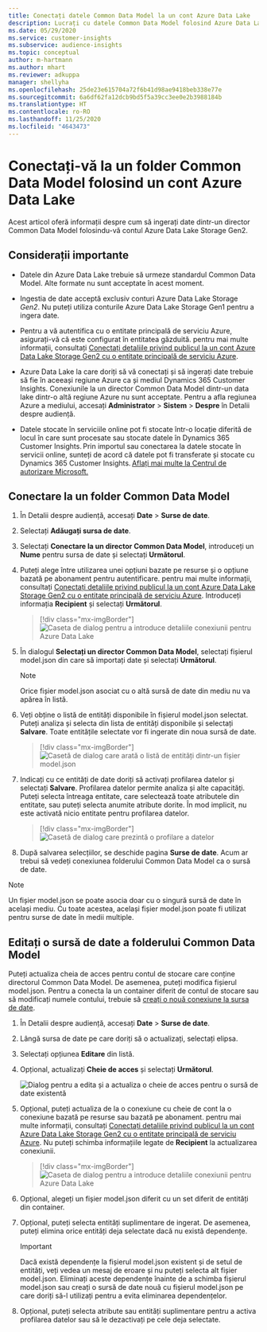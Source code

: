 ```yaml
---
title: Conectați datele Common Data Model la un cont Azure Data Lake
description: Lucrați cu datele Common Data Model folosind Azure Data Lake Storage.
ms.date: 05/29/2020
ms.service: customer-insights
ms.subservice: audience-insights
ms.topic: conceptual
author: m-hartmann
ms.author: mhart
ms.reviewer: adkuppa
manager: shellyha
ms.openlocfilehash: 25de23e615704a72f6b41d98ae9418beb338e77e
ms.sourcegitcommit: 6a6df62fa12dcb9bd5f5a39cc3ee0e2b3988184b
ms.translationtype: HT
ms.contentlocale: ro-RO
ms.lasthandoff: 11/25/2020
ms.locfileid: "4643473"
---
```

# <a name="connect-to-a-common-data-model-folder-using-an-azure-data-lake-account"></a>Conectați-vă la un folder Common Data Model folosind un cont Azure Data Lake

Acest articol oferă informații despre cum să ingerați date dintr-un director Common Data Model folosindu-vă contul Azure Data Lake Storage Gen2.

## <a name="important-considerations"></a>Considerații importante

- Datele din Azure Data Lake trebuie să urmeze standardul Common Data Model. Alte formate nu sunt acceptate în acest moment.

- Ingestia de date acceptă exclusiv conturi Azure Data Lake Storage *Gen2*. Nu puteți utiliza conturile Azure Data Lake Storage Gen1 pentru a ingera date.

- Pentru a vă autentifica cu o entitate principală de serviciu Azure, asigurați-vă că este configurat în entitatea găzduită. pentru mai multe informații, consultați [Conectați detaliile privind publicul la un cont Azure Data Lake Storage Gen2 cu o entitate principală de serviciu Azure](connect-service-principal.md).

- Azure Data Lake la care doriți să vă conectați și să ingerați date trebuie să fie în aceeași regiune Azure ca și mediul Dynamics 365 Customer Insights. Conexiunile la un director Common Data Model dintr-un data lake dintr-o altă regiune Azure nu sunt acceptate. Pentru a afla regiunea Azure a mediului, accesați **Administrator** > **Sistem** > **Despre** în Detalii despre audiență.

- Datele stocate în serviciile online pot fi stocate într-o locație diferită de locul în care sunt procesate sau stocate datele în Dynamics 365 Customer Insights. Prin importul sau conectarea la datele stocate în servicii online, sunteți de acord că datele pot fi transferate și stocate cu Dynamics 365 Customer Insights. [Aflați mai multe la Centrul de autorizare Microsoft.](https://www.microsoft.com/trust-center)

## <a name="connect-to-a-common-data-model-folder"></a>Conectare la un folder Common Data Model

1. În Detalii despre audiență, accesați **Date** > **Surse de date**.

1. Selectați **Adăugați sursa de date**.

1. Selectați **Conectare la un director Common Data Model**, introduceți un **Nume** pentru sursa de date și selectați **Următorul**.

1. Puteți alege între utilizarea unei opțiuni bazate pe resurse și o opțiune bazată pe abonament pentru autentificare. pentru mai multe informații, consultați [Conectați detaliile privind publicul la un cont Azure Data Lake Storage Gen2 cu o entitate principală de serviciu Azure](connect-service-principal.md). Introduceți informația **Recipient** și selectați **Următorul**.
   > [!div class="mx-imgBorder"]
   > ![Caseta de dialog pentru a introduce detaliile conexiunii pentru Azure Data Lake](media/enter-new-storage-details.png)

1. În dialogul **Selectați un director Common Data Model**, selectați fișierul model.json din care să importați date și selectați **Următorul**.
   > [!NOTE]
   > Orice fișier model.json asociat cu o altă sursă de date din mediu nu va apărea în listă.

1. Veți obține o listă de entități disponibile în fișierul model.json selectat. Puteți analiza și selecta din lista de entități disponibile și selectați **Salvare**. Toate entitățile selectate vor fi ingerate din noua sursă de date.
   > [!div class="mx-imgBorder"]
   > ![Casetă de dialog care arată o listă de entități dintr-un fișier model.json](media/review-entities.png)

8. Indicați cu ce entități de date doriți să activați profilarea datelor și selectați **Salvare**. Profilarea datelor permite analiza și alte capacități. Puteți selecta întreaga entitate, care selectează toate atributele din entitate, sau puteți selecta anumite atribute dorite. În mod implicit, nu este activată nicio entitate pentru profilarea datelor.
   > [!div class="mx-imgBorder"]
   > ![Casetă de dialog care prezintă o profilare a datelor](media/dataprofiling-entities.png)

9. După salvarea selecțiilor, se deschide pagina **Surse de date**. Acum ar trebui să vedeți conexiunea folderului Common Data Model ca o sursă de date.

> [!NOTE]
> Un fișier model.json se poate asocia doar cu o singură sursă de date în același mediu. Cu toate acestea, același fișier model.json poate fi utilizat pentru surse de date în medii multiple.

## <a name="edit-a-common-data-model-folder-data-source"></a>Editați o sursă de date a folderului Common Data Model

Puteți actualiza cheia de acces pentru contul de stocare care conține directorul Common Data Model. De asemenea, puteți modifica fișierul model.json. Pentru a conecta la un container diferit de contul de stocare sau să modificați numele contului, trebuie să [creați o nouă conexiune la sursa de date](#connect-to-a-common-data-model-folder).

1. În Detalii despre audiență, accesați **Date** > **Surse de date**.

2. Lângă sursa de date pe care doriți să o actualizați, selectați elipsa.

3. Selectați opțiunea **Editare** din listă.

4. Opțional, actualizați **Cheie de acces** și selectați **Următorul**.

   ![Dialog pentru a edita și a actualiza o cheie de acces pentru o sursă de date existentă](media/edit-access-key.png)

5. Opțional, puteți actualiza de la o conexiune cu cheie de cont la o conexiune bazată pe resurse sau bazată pe abonament. pentru mai multe informații, consultați [Conectați detaliile privind publicul la un cont Azure Data Lake Storage Gen2 cu o entitate principală de serviciu Azure](connect-service-principal.md). Nu puteți schimba informațiile legate de **Recipient** la actualizarea conexiunii.
   > [!div class="mx-imgBorder"]
   > ![Caseta de dialog pentru a introduce detaliile conexiunii pentru Azure Data Lake](media/enter-existing-storage-details.png)

6. Opțional, alegeți un fișier model.json diferit cu un set diferit de entități din container.

7. Opțional, puteți selecta entități suplimentare de ingerat. De asemenea, puteți elimina orice entități deja selectate dacă nu există dependențe.

   > [!IMPORTANT]
   > Dacă există dependențe la fișierul model.json existent și de setul de entități, veți vedea un mesaj de eroare și nu puteți selecta alt fișier model.json. Eliminați aceste dependențe înainte de a schimba fișierul model.json sau creați o sursă de date nouă cu fișierul model.json pe care doriți să-l utilizați pentru a evita eliminarea dependențelor.

8. Opțional, puteți selecta atribute sau entități suplimentare pentru a activa profilarea datelor sau să le dezactivați pe cele deja selectate.   
